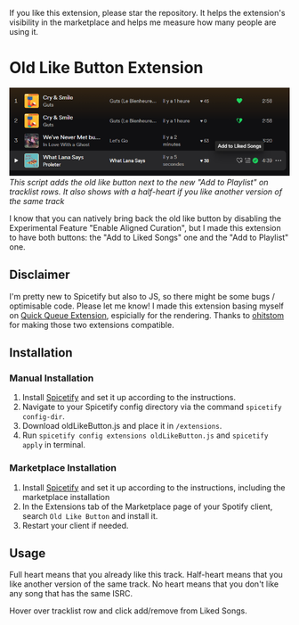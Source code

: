 If you like this extension, please star the repository. It helps the extension's visibility in the marketplace and helps me measure how many people are using it.

# Old Like Button Extension

![Example](example.png)
_This script adds the old like button next to the new "Add to Playlist" on tracklist rows. It also shows with a half-heart if you like another version of the same track_

I know that you can natively bring back the old like button by disabling the Experimental Feature "Enable Aligned Curation", but I made this extension to have both buttons: the "Add to Liked Songs" one and the "Add to Playlist" one.

## Disclaimer
I'm pretty new to Spicetify but also to JS, so there might be some bugs / optimisable code. Please let me know!
I made this extension basing myself on [Quick Queue Extension](https://github.com/ohitstom/spicetify-extensions/blob/main/quickQueue/README.md), espicially for the rendering. Thanks to [ohitstom](https://github.com/ohitstom) for making those two extensions compatible.

## Installation

### Manual Installation

1. Install [Spicetify](https://spicetify.app) and set it up according to the instructions.
2. Navigate to your Spicetify config directory via the command `spicetify config-dir`.
3. Download oldLikeButton.js and place it in `/extensions`.
4. Run `spicetify config extensions oldLikeButton.js` and `spicetify apply` in terminal.

### Marketplace Installation

1. Install [Spicetify](https://spicetify.app) and set it up according to the instructions, including the marketplace installation
2. In the Extensions tab of the Marketplace page of your Spotify client, search `Old Like Button` and install it.
3. Restart your client if needed.

## Usage
Full heart means that you already like this track.
Half-heart means that you like another version of the same track.
No heart means that you don't like any song that has the same ISRC.

Hover over tracklist row and click add/remove from Liked Songs.
